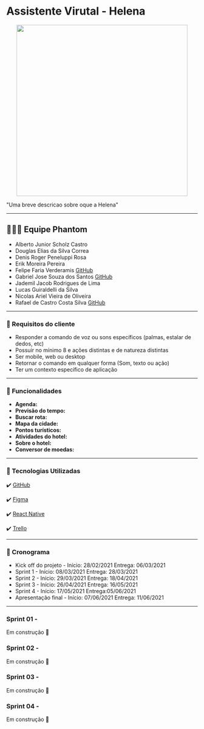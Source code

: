 # Assistente Virutal - Helena 
<p align="center">
<img src="https://i.imgur.com/iIjaJXx.png" width="450px" >
</p>

"Uma breve descricao sobre oque a Helena"

---

 ## 👨🏽‍🎓 Equipe Phantom
* Alberto Junior Scholz Castro
* Douglas Elias da Silva Correa
* Denis Roger Peneluppi Rosa
* Erik Moreira Pereira
* Felipe Faria Verderamis [GitHub](https://github.com/FelipeFariaVerde)
* Gabriel Jose Souza dos Santos [GitHub](https://github.com/FelipeFariaVerde)
* Jademil Jacob Rodrigues de Lima
* Lucas Guiraldelli da Silva
* Nicolas Ariel Vieira de Oliveira
* Rafael de Castro Costa Silva [GitHub](https://github.com/gabrieljssantos)


---
### 🔔  Requisitos do cliente
 * Responder a comando de voz ou sons específicos (palmas, estalar de dedos, etc)
 * Possuir no mínimo 8 e ações distintas e de natureza distintas
 * Ser mobile, web ou desktop
 * Retornar o comando em qualquer forma (Som, texto ou ação)
 * Ter um contexto específico de aplicação

---

### 📱 Funcionalidades
- **Agenda:** 
- **Previsão do tempo:** 
- **Buscar rota:**
- **Mapa da cidade:**
- **Pontos turísticos:**
- **Atividades do hotel:**
- **Sobre o hotel:**
- **Conversor de moedas:**


---


### 🚀 Tecnologias Utilizadas

✔️ [GitHub](https://github.com)

✔️ [Figma](https://figma.com)

✔️ [React Native](https://reactnative.dev/)

✔️ [Trello](https://trello.com/)

---

### 📅 Cronograma
- Kick off do projeto -  Início: 28/02/2021 Entrega: 06/03/2021
- Sprint 1 - Início: 08/03/2021 Entrega: 28/03/2021
- Sprint 2 - Início: 29/03/2021 Entrega: 18/04/2021
- Sprint 3 - Início: 26/04/2021 Entrega: 16/05/2021
- Sprint 4 - Início: 17/05/2021 Entrega:05/06/2021  
- Apresentação final - Início: 07/06/2021 Entrega: 11/06/2021

---

### Sprint 01 -

Em construção 🚧

### Sprint 02 -
Em construção 🚧
### Sprint 03 -
Em construção 🚧
### Sprint 04 -
Em construção 🚧
